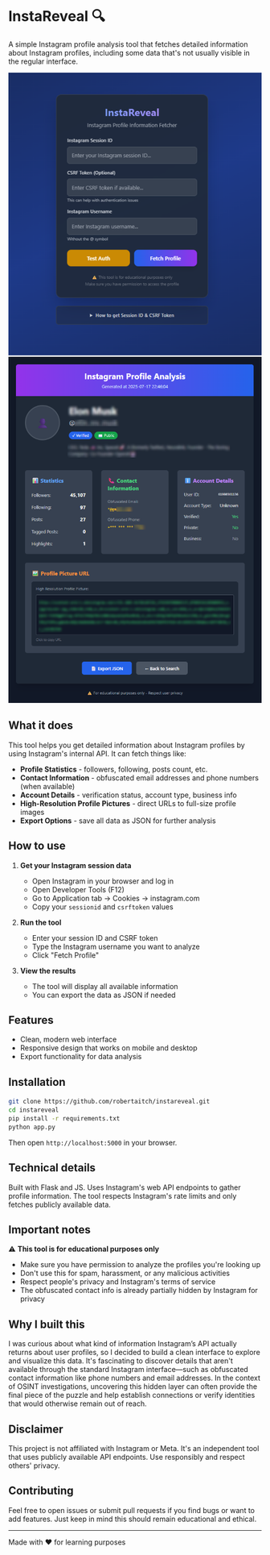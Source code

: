 # InstaReveal 🔍

A simple Instagram profile analysis tool that fetches detailed information about Instagram profiles, including some data that's not usually visible in the regular interface.

![InstaReveal Interface](images/firstpage.png)
![Profile Analysis Results](images/resultexample.png)

## What it does

This tool helps you get detailed information about Instagram profiles by using Instagram's internal API. It can fetch things like:

- **Profile Statistics** - followers, following, posts count, etc.
- **Contact Information** - obfuscated email addresses and phone numbers (when available)
- **Account Details** - verification status, account type, business info
- **High-Resolution Profile Pictures** - direct URLs to full-size profile images
- **Export Options** - save all data as JSON for further analysis

## How to use

1. **Get your Instagram session data**
   - Open Instagram in your browser and log in
   - Open Developer Tools (F12)
   - Go to Application tab → Cookies → instagram.com
   - Copy your `sessionid` and `csrftoken` values

2. **Run the tool**
   - Enter your session ID and CSRF token
   - Type the Instagram username you want to analyze
   - Click "Fetch Profile"

3. **View the results**
   - The tool will display all available information
   - You can export the data as JSON if needed

## Features

- Clean, modern web interface
- Responsive design that works on mobile and desktop
- Export functionality for data analysis

## Installation

```bash
git clone https://github.com/robertaitch/instareveal.git
cd instareveal
pip install -r requirements.txt
python app.py
```

Then open `http://localhost:5000` in your browser.

## Technical details

Built with Flask and JS. Uses Instagram's web API endpoints to gather profile information. The tool respects Instagram's rate limits and only fetches publicly available data.

## Important notes

⚠️ **This tool is for educational purposes only**

* Make sure you have permission to analyze the profiles you're looking up
* Don't use this for spam, harassment, or any malicious activities
* Respect people's privacy and Instagram's terms of service
* The obfuscated contact info is already partially hidden by Instagram for privacy

## Why I built this

I was curious about what kind of information Instagram’s API actually returns about user profiles, so I decided to build a clean interface to explore and visualize this data. It's fascinating to discover details that aren't available through the standard Instagram interface—such as obfuscated contact information like phone numbers and email addresses. In the context of OSINT investigations, uncovering this hidden layer can often provide the final piece of the puzzle and help establish connections or verify identities that would otherwise remain out of reach.

## Disclaimer

This project is not affiliated with Instagram or Meta. It's an independent tool that uses publicly available API endpoints. Use responsibly and respect others' privacy.

## Contributing

Feel free to open issues or submit pull requests if you find bugs or want to add features. Just keep in mind this should remain educational and ethical.

---

Made with ❤️ for learning purposes